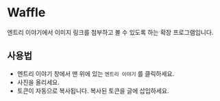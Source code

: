 # Waffle

엔트리 이야기에서 이미지 링크를 첨부하고 볼 수 있도록 하는 확장 프로그램입니다.

## 사용법

- 엔트리 이야기 창에서 맨 위에 있는 `엔트리 이야기` 를 클릭하세요.
- 사진을 올리세요.
- 토큰이 자동으로 복사됩니다. 복사된 토큰을 글에 삽입하세요.

